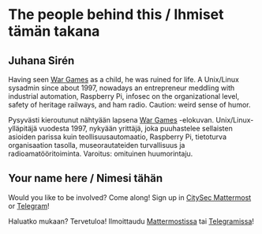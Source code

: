 # The people behind this / Ihmiset tämän takana

## Juhana Sirén

Having seen [War Games](https://www.imdb.com/title/tt0086567/) as a child, he was ruined for life. A Unix/Linux sysadmin since about 1997, nowadays an entrepreneur
meddling with industrial automation, Raspberry Pi, infosec on the organizational level, safety of heritage railways, and ham radio. Caution: weird sense of humor.

Pysyvästi kieroutunut nähtyään lapsena [War Games](https://www.imdb.com/title/tt0086567/) -elokuvan. Unix/Linux-ylläpitäjä vuodesta 1997, nykyään yrittäjä, joka puuhastelee
sellaisten asioiden parissa kuin teollisuusautomaatio, Raspberry Pi, tietoturva organisaation tasolla, museorautateiden turvallisuus ja radioamatööritoiminta.
Varoitus: omituinen huumorintaju.

## Your name here / Nimesi tähän

Would you like to be involved? Come along! Sign up in [CitySec Mattermost](https://citysec.disobey.fi/citysec/channels/citysec-joesec) or [Telegram](https://t.me/joesec)!

Haluatko mukaan? Tervetuloa! Ilmoittaudu [Mattermostissa](https://citysec.disobey.fi/citysec/channels/citysec-joesec) tai [Telegramissa](https://t.me/joesec)!

